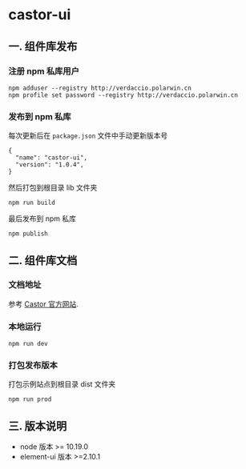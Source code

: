 # castor-ui

## 一. 组件库发布

### 注册 npm 私库用户

```
npm adduser --registry http://verdaccio.polarwin.cn
npm profile set password --registry http://verdaccio.polarwin.cn
```

### 发布到 npm 私库

每次更新后在 `package.json` 文件中手动更新版本号

```
{
  "name": "castor-ui",
  "version": "1.0.4",
}
```

然后打包到根目录 lib 文件夹

```
npm run build
```

最后发布到 npm 私库

```
npm publish
```

## 二. 组件库文档

### 文档地址

参考 [Castor 官方网站](http://castor.polarwin.cn/).

### 本地运行

```
npm run dev
```

### 打包发布版本

打包示例站点到根目录 dist 文件夹

```
npm run prod
```

## 三. 版本说明

- node 版本 >= 10.19.0
- element-ui 版本 >=2.10.1
